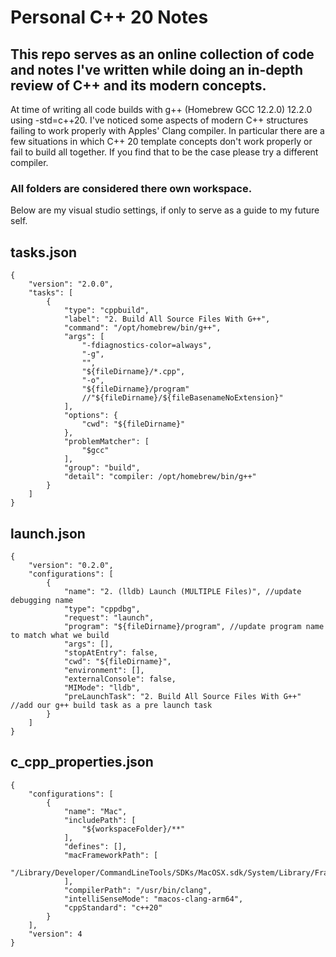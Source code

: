 # Personal C++ 20 Notes
## This repo serves as an online collection of code and notes I've written while doing an in-depth review of C++ and its modern concepts.

At time of writing all code builds with g++ (Homebrew GCC 12.2.0) 12.2.0 using -std=c++20. I've noticed some aspects of modern C++ structures failing to work properly with Apples' Clang compiler. In particular there are a few situations in which C++ 20 template concepts don't work properly or fail to build all together. If you find that to be the case please try a different compiler.

### All folders are considered there own workspace.

Below are my visual studio settings, if only to serve as a guide to my future self.

## tasks.json
```
{
	"version": "2.0.0",
	"tasks": [
		{
			"type": "cppbuild",
			"label": "2. Build All Source Files With G++",
			"command": "/opt/homebrew/bin/g++",
			"args": [
				"-fdiagnostics-color=always",
				"-g",
				"",
				"${fileDirname}/*.cpp",
				"-o",
				"${fileDirname}/program"
				//"${fileDirname}/${fileBasenameNoExtension}"
			],
			"options": {
				"cwd": "${fileDirname}"
			},
			"problemMatcher": [
				"$gcc"
			],
			"group": "build",
			"detail": "compiler: /opt/homebrew/bin/g++"
		}
	]
}
```

## launch.json
```
{
    "version": "0.2.0",
    "configurations": [
        {
            "name": "2. (lldb) Launch (MULTIPLE Files)", //update debugging name
            "type": "cppdbg",
            "request": "launch",
            "program": "${fileDirname}/program", //update program name to match what we build
            "args": [],
            "stopAtEntry": false,
            "cwd": "${fileDirname}",
            "environment": [],
            "externalConsole": false,
            "MIMode": "lldb",
            "preLaunchTask": "2. Build All Source Files With G++" //add our g++ build task as a pre launch task
        }
    ]
}
```

## c_cpp_properties.json
```
{
    "configurations": [
        {
            "name": "Mac",
            "includePath": [
                "${workspaceFolder}/**"
            ],
            "defines": [],
            "macFrameworkPath": [
                "/Library/Developer/CommandLineTools/SDKs/MacOSX.sdk/System/Library/Frameworks"
            ],
            "compilerPath": "/usr/bin/clang",
            "intelliSenseMode": "macos-clang-arm64",
            "cppStandard": "c++20"
        }
    ],
    "version": 4
}
```
